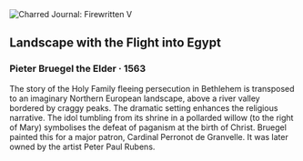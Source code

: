 <div class="artwork-of-the-day">
  <div class="container">
    <div class="img-wrapper">
      <img
        src="https://uploads2.wikiart.org/00103/images/pieter-bruegel-the-elder/1.jpg!Large.jpg"
        alt="Charred Journal: Firewritten V" />
    </div>
    <div class="artwork-detail">
      <div class="artwork-origin"> 
        <h2 class="artwork-name">Landscape with the Flight into Egypt</h2>
        <h3 class="artist">
          Pieter Bruegel the Elder
                    ·  1563
        </h3>
      </div>
      <p class="description">
        <span class="artwork-description-text ng-binding" ng-bind-html="viewModel.ArtworkOfTheDay.Description | unsafe">The story of the Holy Family fleeing persecution in Bethlehem is transposed to an imaginary Northern European landscape, above a river valley bordered by craggy peaks. The dramatic setting enhances the religious narrative. The idol tumbling from its shrine in a pollarded willow (to the right of Mary) symbolises the defeat of paganism at the birth of Christ. Bruegel painted this for a major patron, Cardinal Perronot de Granvelle. It was later owned by the artist Peter Paul Rubens.</span>
                        <div class="text-shadow-container" ng-show="showShadow" style=""></div>
      </p>
    </div>
  </div>

</div>

